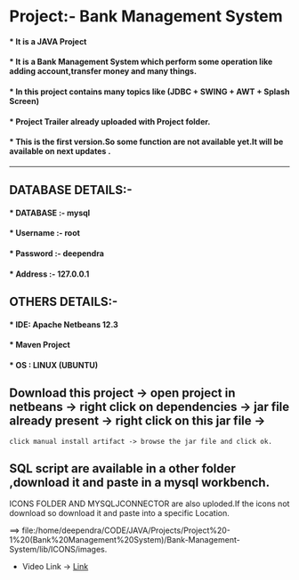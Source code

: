 <h1> Project:- Bank Management System </h1>


<h4> * It is a JAVA Project </h4>
<h4> * It is a Bank Management System which perform some operation like adding account,transfer money and many things. </h4>
<h4> * In this project contains many topics like (JDBC + SWING + AWT + Splash Screen) </h4>
<h4> * Project Trailer already uploaded with Project folder.  </h4>
<h4> * This is the first version.So some function are not available yet.It will be available on next updates .</h4>
<HR>
<h2> DATABASE DETAILS:-</h2>
  <h4> * DATABASE :- mysql
  <h4> * Username :- root  </h4>
  <h4> * Password :- deependra  </h4>
  <h4> * Address :- 127.0.0.1  </h4>
  
 
 <h2> OTHERS DETAILS:-</h2>
  <h4> * IDE: Apache Netbeans 12.3  </h4>
  <h4> * Maven Project </h4>
  <h4> * OS : LINUX (UBUNTU)  </h4>
    
    
## Download this project -> open project in netbeans -> right click on dependencies -> jar file already present -> right click on this jar file ->
    click manual install artifact -> browse the jar file and click ok.
    

## SQL script are available in a other folder ,download it and paste in a mysql workbench.


ICONS FOLDER AND MYSQLJCONNECTOR are also uploded.If the icons not download so download it and paste into a specific Location.

==> file:/home/deependra/CODE/JAVA/Projects/Project%20-1%20(Bank%20Management%20System)/Bank-Management-System/lib/ICONS/images.

* Video Link -> <a href="https://mega.nz/file/AC4zkarK#0K6qUt4AMyOBcw7KZW6_OZcj-1UJKp2NCNJOprvGqR0">Link</a>
